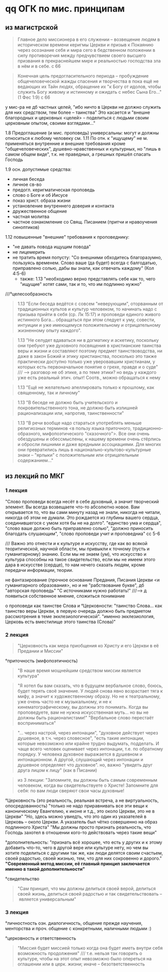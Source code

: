 # qq ОГК по мис. принципам
## из магистрской
> Главное дело миссионера в его служении – возвещение людям в историческом времени керигмы Церкви и призыв к Покаянию через осознание себя и мира сего в бедственном положении в силу противоречия между предчувствием своего высшего призвания в прекраснейшем мире и реальностью господства зла в нём и в себе.
с 66

> Конечная цель предогласительного периода – пробуждение общечеловеческой жажды спасения и творчества в пока ещё не ведающих их Тайн людях, обращение их "к Богу от идолов, чтобы служить Богу живому и истинному и ожидать с небес Сына Его..." (1 Фес 1:9)
с 66

у мис-ра не дб частных целей, "ибо ничто в Церкви не должно служить для них средством, тем более – таинства"
Это касается и "внешне благородных и церковных <целей> – поделиться с людьми своим церковным опытом, своими взглядами..."

1.8 Предоглашение (и мис. проповедь) универсальны: могут и должны относиться к любому человеку
см. 1.11 По отн. к "ищущему" не м. применяться внутренние и внешние требования кроме "общечеловеческих", душевно-нравственных и культурных, но "лишь в самом общем виде", т.к. не праведных, а грешных пришёл спасать Господь

1.9 осн. допустимые средства:
* личная беседа
* личное св-во
* предогл. керигматическая проповедь
* слово о Боге и об Иисусе
* показ христ. образа жизни
* установление внутреннего доверия и контакта
* дружественное общение
* частная молитва
* частное ознакомление со Свящ. Писанием (притчи и нравоучения синоптиков)

1.12 повышенные "внешние" требования к проповеднику:
* "не давать повода ищущим повода"
* не лицемерить
* не тратить время попусту: "Со внешними обходитесь благоразумно, пользуясь временем. Слово ваше (да будет) всегда с балгодатью, приправлено солью, дабы вы знали, как отвечать каждому" (Кол 4:5-6)
	* также: 1.13 "необходимо верно представлять себе как то, чего "ищущие" хотят сами, так и то, что им подлинно нужно"

///°целесообразность
> 1.13 "Если беседа ведётся с совсем "неверующим", оторванным от традиционных культов и культур человеком, то начинать надо с призыва прийти в себя (ср. Лк 15:17) и проповеди единого живого истинного Бога... обращаться при этом следует к уму, совести, интуиции и уже имеющемуся положительному и отрицательному жизненному опыту каждого".

> 1.13 "Не селудет вдаваться ни в догматику и аскетику, поскольку они требуют уже духовного посвящения в христианские таинства веры и жизни и составляют поэтому предмет таинствоводства, ни даже в закон Божий и этику христианства, посколько это также практически доступно только уже уверовавшим христианам, у которых есть первоначальное понятие о грехе, правде и о суде"
/// --> разговор не об этике, а по теме этики?
но ведь у каждого уже есть реальный этич. опыт! Соотв., можно обращаться к нему

> 1.13 "Ещё не желательно апеллировать только к прошлому, как священному, так и личному"

> 1.13 "В беседе не должно быть учительского и покровительственного тона, не должно быть излишней рационализации или, напротив, таинственности"

> 1.13 "В речи вообще надо стараться употреблять меньше религиозных терминов <в пользу языка приточного, традиционно-образного, мифопоэтического "сказочного">. Все они очень обездушены и обессмыслены, к нашему времени очень стёрлись и обросли лишними и даже вредными ассоциациями.
Для многих они превратились лишь в национально-культово-культурные знаки – "ярлыки" с положительным или отрицательным содержанием..."

## из лекций по МКГ
### 1 лекция
"Слово проповеди всегда несёт в себе духовный, а значит творческий элемент. Вы всегда возвещаете что-то абсолютно новое. Вам открывается то, что вы сами минуту назад не знали, никогда не читали, никогда об этом не думали. Это рождается из глубины вашего сердца, соединившегося с умом хотя бы не на долго". 
"единство ума и сердца", "слово ваше должно быть приправлено солью", "должно приносить благодать слушающим", "слово проповеди учит и проповедниа" 
сс 5-6

/// Важно это отнести и к культуре и искусству, где как во всякой теоритической, научной области, мы привыкли к точному (пусть и гуманитарному) знанию. 
Если мы не знаем (ум), что искусство и культура способны на такое свидетельство, если мы не имеем этого дара в искусстве (сердце), то нам нечего сказать людям, кроме передачи информации, теории. 

не фантазирование (прочное основание Предания, Писания Церкви <и гуманитарного образования>, но и не "рабствование букве", дб "авторская проповедь"
"С источниками нужно работать!"
///--> д появиться собственное мнение, сложиться понимание

о проповеди как таинстве Слова и °Церковности: "таинство Слова... как таинство веры Церкви, в первую очередь должно быть предметом рассмотрения в теме экклезиологической".
"именно экклезиология, Церковь есть вместилище этого таинства (Слова)"

### 2 лекция
> "Церковность как мера приобщения ко Христу и его Церкви в её Предании и Миссии"

°приточность (мифопоэтичность)
> "В наше время мощнейшим средством миссии является культура"

> "Я хотел бы вам сказать, что в будущем вербальное слово, боюсь, будет терять своё значение. У людей снова явно возрастает тяга к мифу, а значит к художественному образу. Но не к театральному, уже очень часто не к музыкальному, и не к кинематографическому, вы должны это понимать. 
Когда вы проповедуете, вам не нужна искусственная муть... но вы не должны быть рационалистами!"
"Вербальное слово перестаёт восприниматься"

> "... через настрой, через интонации", "духовное действует через душевное, в т.ч. через словесное", "есть такие интонации, которые невозможно или крайне трудно выдумать, подделать. И чаще всего человек оценивает через интонации, т.е. по обратному порядку. У человека духовное выражается в душевном и интонационном. А другой, слушающий через интонации и душевное определяет что духовное". 
но, важно "увидеть друг друга лицом к лицу" (как в Писании)

> из 3 лекции: "Запомните, вы должны быть самым современным человеком, когда вы свидетельствуете о Христе! Запомните для себя: по вам люди сверяют свои часы духовные!

°Церковность (это реальность, реальная встреча, а не виртуальность, опосредованность)
"только не надо приравнивать все эти вещи к каноническому Евангелию, к иконе и т.д., это около Церкви, это не в Церкви"
"Но, здесь можно увиедть, что это один из указателей в Церковь – около Церкви. А указатель был чётко совершенно на образ подлинного Христа"
"Мы должны просто признать реальность, что Господь захотел в отношении кого-то действовать через такие вещи"

°дополнительность:
"признать всё хорошее, что есть у других и к этому добавить что-то, чего в другой вере или культуре нету, но чем вы хотите поделиться с другими так же, как люди делятся своим счастьем, своей радостью, своей жизнью, тем, что для них сокровенно и дорого."
**"Современный метод миссии, её главный принцип заключается именно в такой дополнительности"**

°свидетельство
> "Сам принцип, что мы должны делиться своей верой, делиться своей жизнь, делиться своей радостью и так свидетельствовать – является универсальным"

### 3 лекция
°личностность озн. диалогичность, общение прежде научения, менторства и проч.
общение с конкретными, наличными людьми :)

°церковность и ответственность
> "Миссия будет миссией только когда она будет иметь внутри себя возможность продолжения"
/// т.е. нельзя так говорить о культуре, чтобы на этот опыт невозможно было опереться на оглашении или в церк. жизни; иначе – безответственность
